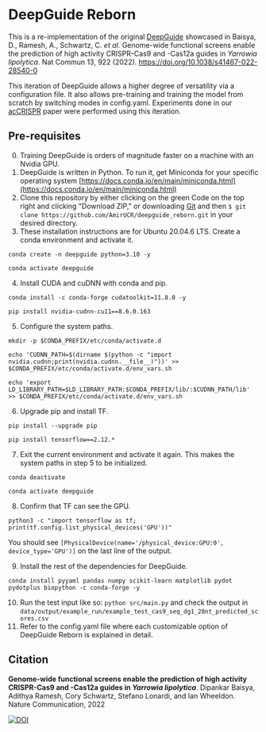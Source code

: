 # DeepGuide Reborn
This is a re-implementation of the original [DeepGuide](https://github.com/dDipankar/DeepGuide) showcased in Baisya, D., Ramesh, A., Schwartz, C. <em>et al.</em> Genome-wide functional screens enable the prediction of high activity CRISPR-Cas9 and -Cas12a guides in <em>Yarrowia lipolytica</em>. Nat Commun 13, 922 (2022). https://doi.org/10.1038/s41467-022-28540-0

This iteration of DeepGuide allows a higher degree of versatility via a configuration file. It also allows pre-training and training the model from scratch by switching modes in config.yaml. Experiments done in our [acCRISPR](https://www.biorxiv.org/content/10.1101/2022.07.12.499789v1.full.pdf) paper were performed using this iteration.

## Pre-requisites
0. Training DeepGuide is orders of magnitude faster on a machine with an Nvidia GPU. 
1. DeepGuide is written in Python. To run it, get Miniconda for your specific operating system [https://docs.conda.io/en/main/miniconda.html](https://docs.conda.io/en/main/miniconda.html)
2. Clone this repository by either clicking on the green Code on the top right and clicking "Download ZIP," or downloading [Git](https://git-scm.com/book/en/v2/Getting-Started-Installing-Git) and then `$ git clone https://github.com/AmirUCR/deepguide_reborn.git` in your desired directory.
3. These installation instructions are for Ubuntu 20.04.6 LTS. Create a conda environment and activate it.

```
conda create -n deepguide python=3.10 -y

conda activate deepguide
```

4. Install CUDA and cuDNN with conda and pip.
```
conda install -c conda-forge cudatoolkit=11.8.0 -y

pip install nvidia-cudnn-cu11==8.6.0.163
```

5. Configure the system paths.
```
mkdir -p $CONDA_PREFIX/etc/conda/activate.d

echo 'CUDNN_PATH=$(dirname $(python -c "import nvidia.cudnn;print(nvidia.cudnn.__file__)"))' >> $CONDA_PREFIX/etc/conda/activate.d/env_vars.sh

echo 'export LD_LIBRARY_PATH=$LD_LIBRARY_PATH:$CONDA_PREFIX/lib/:$CUDNN_PATH/lib' >> $CONDA_PREFIX/etc/conda/activate.d/env_vars.sh
```

6. Upgrade pip and install TF.

```
pip install --upgrade pip

pip install tensorflow==2.12.*
```

7. Exit the current environment and activate it again. This makes the system paths in step 5 to be initialized.
```
conda deactivate

conda activate deepguide
```

8. Confirm that TF can see the GPU.
```
python3 -c "import tensorflow as tf; print(tf.config.list_physical_devices('GPU'))"
```

You should see `[PhysicalDevice(name='/physical_device:GPU:0', device_type='GPU')]` on the last line of the output.

9. Install the rest of the dependencies for DeepGuide.

```
conda install pyyaml pandas numpy scikit-learn matplotlib pydot pydotplus biopython -c conda-forge -y
```

10. Run the test input like so: `python src/main.py` and check the output in `data/output/example_run/example_test_cas9_seq_dg1_28nt_predicted_scores.csv`
11. Refer to the config.yaml file where each customizable option of DeepGuide Reborn is explained in detail.

## Citation

**Genome-wide functional screens enable the prediction of high activity CRISPR-Cas9 and -Cas12a guides in *Yarrowia lipolytica***. Dipankar Baisya, Adithya Ramesh, Cory Schwartz, Stefano Lonardi, and Ian Wheeldon. Nature Communication, 2022

[![DOI](https://zenodo.org/badge/404852665.svg)](https://zenodo.org/badge/latestdoi/404852665)
